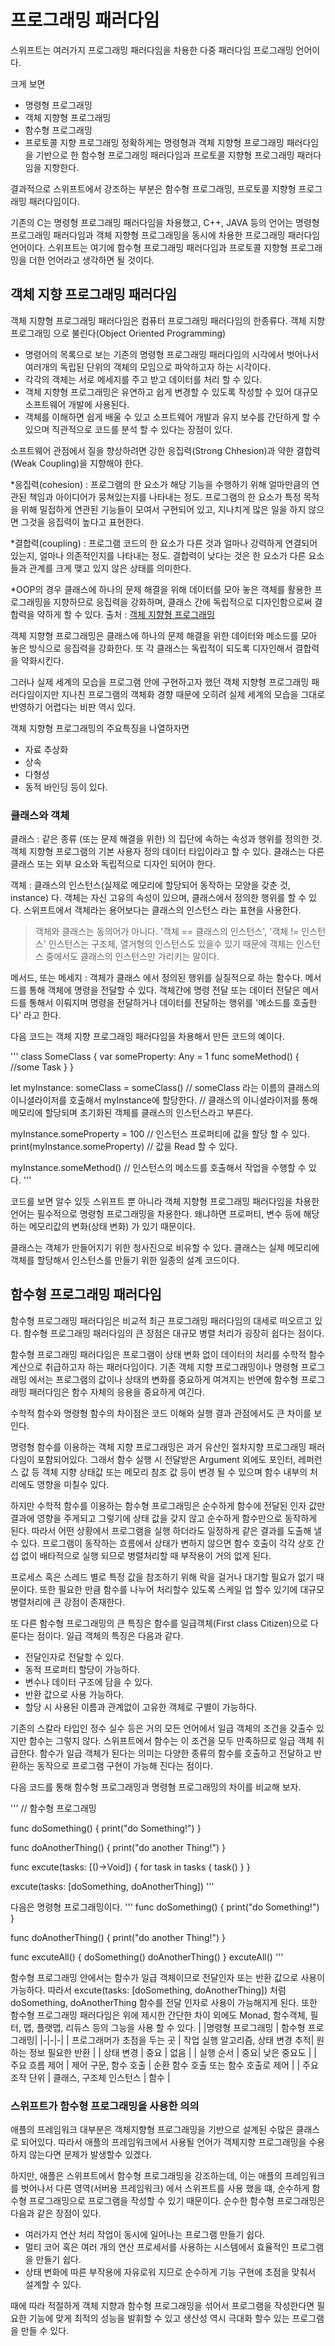 # 프로그래밍 패러다임

스위프트는 여러가지 프로그래밍 패러다임을 차용한 다중 패러다임 프로그래밍 언어이다.

크게 보면
- 명령형 프로그래밍
- 객체 지향형 프로그래밍
- 함수형 프로그래밍
- 프로토콜 지향 프로그래밍
정확하게는 명령형과 객체 지향형 프로그래밍 패러다임을 기반으로 한 함수형 프로그래밍 패러다임과 프로토콜 지향형 프로그래밍 패러다임을 지향한다.

결과적으로 스위프트에서 강조하는 부분은 함수형 프로그래밍, 프로토콜 지향형 프로그래밍 패러다임이다.

기존의 C는 명령형 프로그래밍 패러다임을 차용했고, C++, JAVA 등의 언어는 명령형 프로그래밍 패러다임과 객체 지향형 프로그래밍을 동시에 차용한 프로그래밍 패러다임 언어이다.
스위프트는 여기에 함수형 프로그래밍 패러다임과 프로토콜 지향형 프로그래밍을 더한 언어라고 생각하면 될 것이다.

## 객체 지향 프로그래밍 패러다임

객체 지향형 프로그래밍 패러다임은 컴퓨터 프로그래밍 패러다임의 한종류다. 
객체 지향 프로그래밍 으로 불린다(Object Oriented Programming)
- 명령어의 목록으로 보는 기존의 명령형 프로그래밍 패러다임의 시각에서 벗어나서 여러개의 독립된 단위의 객체의 모임으로 파악하고자 하는 시각이다.
- 각각의 객체는 서로 메세지를 주고 받고 데이터를 처리 할 수 있다.
- 객체 지향형 프로그래밍은 유연하고 쉽게 변경할 수 있도록 작성할 수 있어 대규모 소프트웨어 개발에 사용된다.
- 객체를 이해하면 쉽게 배울 수 있고 소프트웨어 개발과 유지 보수를 간단하게 할 수 있으며 직관적으로 코드를 분석 할 수 있다는 장점이 있다.

소프트웨어 관점에서 질을 향상하려면 강한 응집력(Strong Chhesion)과 약한 결합력(Weak Coupling)을 지향해야 한다.

*응집력(cohesion) : 프로그램의 한 요소가 해당 기능을 수행하기 위해 얼마만큼의 연관된 책임과 아이디어가 뭉쳐있는지를 나타내는 정도. 프로그램의 한 요소가 특정 목적을 위해 밀접하게 연관된 기능들이 모여서 구현되어 있고, 지나치게 많은 일을 하지 않으면 그것을 응집력이 높다고 표현한다.

*결합력(coupling) : 프로그램 코드의 한 요소가 다른 것과 얼마나 강력하게 연결되어 있는지, 얼마나 의존적인지를 나타내는 정도. 결합력이 낮다는 것은 한 요소가 다른 요소들과 관계를 크게 맺고 있지 않은 상태를 의미한다.

*OOP의 경우 클래스에 하나의 문제 해결을 위해 데이터를 모아 놓은 객체를 활용한 프로그래밍을 지향하므로 응집력을 강화하며, 클래스 간에 독립적으로 디자인함으로써 결합력을 약하게 할 수 있다.
출처 : [객체 지향형 프로그래밍](https://velog.io/@jellyloveschoco/TILToday-I-Learn-%EA%B0%9D%EC%B2%B4%EC%A7%80%ED%96%A5%ED%94%84%EB%A1%9C%EA%B7%B8%EB%9E%98%EB%B0%8D)

객체 지향형 프로그래밍은 클래스에 하나의 문제 해결을 위한 데이터와 메소드를 모아 놓은 방식으로 응집력을 강화한다.
또 각 클래스는 독립적이 되도록 디자인해서 결합력을 약화시킨다.

그러나 실제 세계의 모습을 프로그램 안에 구현하고자 했던 객체 지향형 프로그래밍 패러다임이지만 지나친 프로그램의 객체화 경향 때문에
오히려 실제 세계의 모습을 그대로 반영하기 어렵다는 비판 역시 있다.

객체 지향형 프로그래밍의 주요특징을 나열하자면
- 자료 추상화
- 상속
- 다형성
- 동적 바인딩
등이 있다.

### 클래스와 객체

클래스 : 같은 종류 (또는 문제 해결을 위한) 의 집단에 속하는 속성과 행위를 정의한 것. 객체 지향형 프로그램의 기본 사용자 정의 데이터 타입이라고 할 수 있다.
클래스는 다른 클래스 또는 외부 요소와 독립적으로 디자인 되어야 한다.

객체 : 클래스의 인스턴스(실제로 메모리에 할당되어 동작하는 모양을 갖춘 것, instance) 다.
객체는 자신 고유의 속성이 있으며, 클래스에서 정의한 행위를 할 수 있다. 스위프트에서 객체라는 용어보다는 클래스의 인스턴스 라는 표현을 사용한다.

> 객체와 클래스는 동의어가 아니다. '객체 == 클래스의 인스턴스', '객체 != 인스턴스' 인스턴스는 구조체, 열거형의 인스턴스도 있을수 있기 때문에 객체는 인스턴스 중에서도 클래스의 인스턴스만 가리키는 말이다.

메서드, 또는 메세지 : 객체가 클래스 에서 정의된 행위를 실질적으로 하는 함수다. 메서드를 통해 객체에 명령을 전달할 수 있다.
객체간에 명령 전달 또는 데이터 전달은 메서드를 통해서 이뤄지며 명령을 전달하거나 데이터를 전달하는 행위를 '메소드를 호출한다' 라고 한다.

다음 코드는 객체 지향 프로그래밍 패러다임을 차용해서 만든 코드의 예이다.

'''
class SomeClass {
    var someProperty: Any = 1
    func someMethod() {
      //some Task
    }
}

let myInstance: someClass = someClass()
// someClass 라는 이름의 클래스의 이니셜라이저를 호출해서 myInstance에 할당한다.
// 클래스의 이니셜라이저를 통해 메모리에 할당되며 초기화된 객체를 클래스의 인스턴스라고 부른다.

myInstance.someProperty = 100 // 인스턴스 프로퍼티에 값을 할당 할 수 있다.
print(myInstance.someProperty) // 값을 Read 할 수 있다.

myInstance.someMethod() // 인스턴스의 메소드를 호출해서 작업을 수행할 수 있다.
'''

코드를 보면 알수 있듯 스위프트 뿐 아니라 객체 지향형 프로그래밍 패러다임을 차용한 언어는 필수적으로 명령헝 프로그래밍을 차용한다.
왜냐하면 프로퍼티, 변수 등에 해당하는 메모리값의 변화(상태 변화) 가 있기 때문이다.

클래스는 객체가 만들어지기 위한 청사진으로 비유할 수 있다.
클래스는 실제 메모리에 객체를 할당해서 인스턴스를 만들기 위한 일종의 설계 코드이다.

## 함수형 프로그래밍 패러다임

함수형 프로그래밍 패러다임은 비교적 최근 프로그래밍 패러다임의 대세로 떠오르고 있다.
함수형 프로그래밍 패러다임의 큰 장점은 대규모 병렬 처리가 굉장히 쉽다는 점이다.

함수형 프로그래밍 패러다임은 프로그램이 상태 변화 없이 데이터의 처리를 수학적 함수 계산으로 취급하고자 하는 패러다임이다.
기존 객체 지향 프로그래밍이나 명령형 프로그래밍 에서는 프로그램의 값이나 상태의 변화를 중요하게 여겨지는 반면에
함수형 프로그래밍 패러다임은 함수 자체의 응용을 중요하게 여긴다.

수학적 함수와 명령형 함수의 차이점은 코드 이해와 실행 결과 관점에서도 큰 차이를 보인다.

명령형 함수를 이용하는 객체 지향 프로그래밍은 과거 유산인 절차지향 프로그래밍 패러다임이 포함되어있다.
그래서 함수 실행 시 전달받은 Argument 외에도 포인터, 레퍼런스 값 등 객체 지향 상태값 또는 메모리 참조 값 등이 변경 될 수 있으며 함수 내부의 처리에도 영향을 미칠수 있다.

하지만 수학적 함수를 이용하는 함수형 프로그래밍은 순수하게 함수에 전달된 인자 값만 결과에 영향을 주게되고 그렇기에 상태 값을 갖지 않고 순수하게 함수만으로 동작하게 된다.
따라서 어떤 상황에서 프로그램을 실행 하더라도 일정하게 같은 결과를 도출해 낼수 있다.
프로그램이 동작하는 흐름에서 상태가 변하지 않으면 함수 호출이 각각 상호 간섭 없이 배타적으로 실행 되므로
병렬처리할 때 부작용이 거의 없게 된다.

프로세스 혹은 스레드 별로 특정 값을 참조하기 위해 락을 걸거나 대기할 필요가 없기 때문이다.
또한 필요한 만큼 함수를 나누어 처리할수 있도록 스케일 업 할수 있기에 대규모 병렬처리에 큰 강점이 존재한다.

또 다른 함수형 프로그래밍의 큰 특징은 함수를 일급객체(First class Citizen)으로 다룬다는 점이다.
일급 객체의 특징은 다음과 같다.
- 전달인자로 전달할 수 있다.
- 동적 프로퍼티 할당이 가능하다.
- 변수나 데이터 구조에 담을 수 있다.
- 반환 값으로 사용 가능하다.
- 할당 시 사용된 이름과 관계없이 고유한 객체로 구별이 가능하다.

기존의 스칼라 타입인 정수 실수 등은 거의 모든 언어에서 일급 객체의 조건을 갖출수 있지만 함수는 그렇지 않다.
스위프트에서 함수는 이 조건을 모두 만족하므로 일급 객체 취급한다.
함수가 일급 객체가 된다는 의미는 다양한 종류의 함수를 호출하고 전달하고 반환하는 동작으로 프로그램 구현이 가능해 진다는 점이다.

다음 코드를 통해 함수형 프로그래밍과 명령혐 프로그래밍의 차이를 비교해 보자.

'''
// 함수형 프로그래밍

func doSomething() {
    print("do Something!")
}

func doAnotherThing() {
    print("do another Thing!")
}

func excute(tasks: [()->Void]) {
    for task in tasks {
        task()
    }
}

excute(tasks: [doSomething, doAnotherThing])
'''

다음은 명령형 프로그래밍이다.
'''
func doSomething() {
    print("do Something!")
}

func doAnotherThing() {
    print("do another Thing!")
}

func excuteAll() {
    doSomething()
    doAnotherThing()
}
excuteAll()
'''

함수형 프로그래밍 안에서는 함수가 일급 객체이므로 전달인자 또는 반환 값으로 사용이 가능하다.
따라서 excute(tasks: \[doSomething, doAnotherThing\]) 처럼 doSomething, doAnotherThing 함수를 전달 인자로 사용이 가능해지게 된다.
또한 함수형 프로그래밍 패러다임은 위에 제시한 간단한 차이 외에도 Monad, 함수객체, 필터, 맵, 플랫맵, 리듀스 등의 그능을 사용 할 수 있다.
| |명령형 프로그래밍 | 함수형 프로그래밍|
|-|-|-|
| 프로그래머가 초점을 두는 곳 | 작업 실행 알고리즘, 상태 변경 추적| 원하는 정보 필요한 반환 |
| 상태 변경 | 중요 | 없음 |
| 실행 순서 | 중요| 낮은 중요도 |
| 주요 흐름 제어 | 제어 구문, 함수 호출 | 순환 함수 호출 또는 함수 호출로 제어 |
| 주요 조작 단위 | 클래스, 구조체 인스턴스 | 함수 |


### 스위프트가 함수형 프로그래밍을 사용한 의의

애플의 프레임워크 대부분은 객체지향형 프로그래밍을 기반으로 설계된 수많은 클래스로 되어있다.
따라서 애플의 프레임워크에서 사용될 언어가 객체지향 프로그래밍을 수용하지 않는다면 문제가 발생할수 있겠다.

하지만, 애플은 스위프트에서 함수형 프로그래밍을 강조하는데, 이는 애플의 프레임워크를 벗어나서 다른 영역(서버용 프레임워크) 에서 스위프트를 사용 했을 떄,
순수하게 함수형 프로그래밍으로 프로그램을 작성할 수 있기 때문이다.
순수한 함수형 프로그래밍은 다음과 같은 장점이 있다.

- 여러가지 연산 처리 작업이 동시에 일어나는 프로그램 만들기 쉽다.
- 멀티 코어 혹은 여러 개의 연산 프로세서를 사용하는 시스템에서 효율적인 프로그램을 만들기 쉽다.
- 상태 변화에 따른 부작용에 자유로워 지므로 순수하게 기능 구현에 초점을 맞춰서 설계할 수 있다.

때에 따라 적절하게 객체 지향과 함수형 프로그래밍을 섞어서 프로그램을 작성한다면
필요한 기능에 맞게 최적의 성능을 발휘할 수 있고 생산성 역시 극대화 할수 있는 프로그램을 만들 수 있다.




